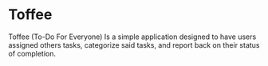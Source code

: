 # Toffee
Toffee (To-Do For Everyone) Is a simple application designed to have users assigned others tasks, categorize said tasks, and report back on their status of completion.

